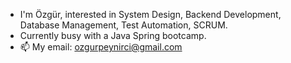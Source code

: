 - I'm Özgür, interested in System Design, Backend Development, Database Management, Test Automation, SCRUM.
- Currently busy with a Java Spring bootcamp. 
- 📫 My email: ozgurpeynirci@gmail.com

<!---
Zahkklm/Zahkklm is a ✨ special ✨ repository because its `README.md` (this file) appears on your GitHub profile.
You can click the Preview link to take a look at your changes.
--->
